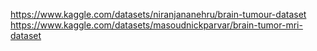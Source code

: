 https://www.kaggle.com/datasets/niranjananehru/brain-tumour-dataset
https://www.kaggle.com/datasets/masoudnickparvar/brain-tumor-mri-dataset

